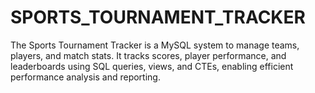 # SPORTS_TOURNAMENT_TRACKER
The Sports Tournament Tracker is a MySQL system to manage teams, players, and match stats. It tracks scores, player performance, and leaderboards using SQL queries, views, and CTEs, enabling efficient performance analysis and reporting.
